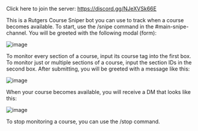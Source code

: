 Click here to join the server: https://discord.gg/NJeXVSk66E

This is a Rutgers Course Sniper bot you can use to track when a course becomes available. To start, use the /snipe command in the #main-snipe-channel.
You will be greeted with the following modal (form):

![image](https://imgur.com/a/ji1Wncu.png)

To monitor every section of a course, input its course tag into the first box. To monitor just or multiple sections of a course, input the section IDs in the second box.
After submitting, you will be greeted with a message like this:

![image](https://github.com/j13622/Official-Rutgers-Course-Sniper/assets/18039706/12f1424a-780e-40d2-9bf8-8918468985f3)

When your course becomes available, you will receive a DM that looks like this:

![image](https://github.com/j13622/Official-Rutgers-Course-Sniper/assets/18039706/6e9cf8d6-a2a3-457d-bfed-f342a85f76ab)

To stop monitoring a course, you can use the /stop command.
